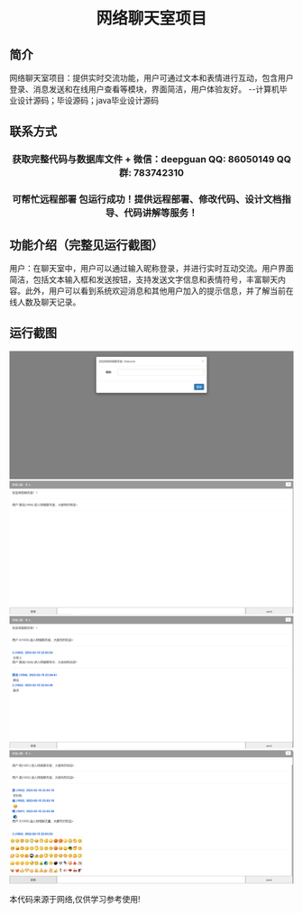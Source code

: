 <p><h1 align="center">网络聊天室项目</h1></p>

## 简介
网络聊天室项目：提供实时交流功能，用户可通过文本和表情进行互动，包含用户登录、消息发送和在线用户查看等模块，界面简洁，用户体验友好。    --计算机毕业设计源码；毕设源码；java毕业设计源码


## 联系方式
<p><h3 align="center">获取完整代码与数据库文件 + 微信：deepguan QQ: 86050149 QQ群: 783742310</h3></p>
<p><h3 align="center">可帮忙远程部署 包运行成功！提供远程部署、修改代码、设计文档指导、代码讲解等服务！</h3></p>

## 功能介绍（完整见运行截图）
用户：在聊天室中，用户可以通过输入昵称登录，并进行实时互动交流。用户界面简洁，包括文本输入框和发送按钮，支持发送文字信息和表情符号，丰富聊天内容。此外，用户可以看到系统欢迎消息和其他用户加入的提示信息，并了解当前在线人数及聊天记录。


## 运行截图
![](imgs/588112-20230215231153231-86605291.png)
![](imgs/588112-20230215231158185-83721918.png)
![](imgs/588112-20230215231202056-1466416647.png)
![](imgs/588112-20230215231206021-699511834.png)

<p>本代码来源于网络,仅供学习参考使用!</p>
